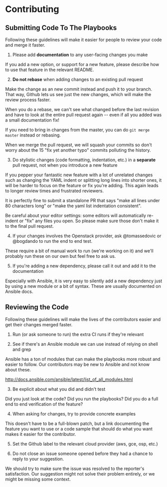 # Contributing

## Submitting Code To The Playbooks

Following these guidelines will make it easier for people to review
your code and merge it faster.


1. Please add **documentation** to any user-facing changes you make

If you add a new option, or support for a new feature, please describe
how to use that feature in the relevant README.

2. **Do not rebase** when adding changes to an existing pull request

Make the change as an new commit instead and push it to your branch.
That way, Github lets us see just the new changes, which will make the
review process faster.

When you do a rebase, we can't see what changed before the last
revision and have to look at the entire pull request again -- even if
all you added was a small documentation fix!

If you need to bring in changes from the master, you can do `git merge
master` instead or rebasing.

When we merge the pull request, we will squash your commits so don't
worry about the 15 "fix yet another typo" commits polluting the history.


3. Do stylistic changes (code formatting, indentation, etc.) in a
   **separate** pull request, not when you introduce a new feature

If you pepper your fantastic new feature with a lot of unrelated
changes such as changing the YAML indent or splitting long lines into
shorter ones, it will be harder to focus on the feature or fix you're
adding. This again leads to longer review times and frustrated
reviewers.

It is perfectly fine to submit a standalone PR that says "make all
lines under 80 characters long" or "make the yaml list indentation
consistent".

Be careful about your editor settings: some editors will automatically
re-indent or "fix" any files you open. So please make sure those don't
make it to the final pull request.

4. If your changes involves the Openstack provider, ask @tomassedovic
   or @bogdando to run the end to end test.

These require a bit of manual work to run (we're working on it) and
we'll probably run these on our own but feel free to ask us.

5. If you're adding a new dependency, please call it out and add it to
   the documentation

Especially with Ansible, it is very easy to silently add a new
dependency just by using a new module or a bit of syntax. These are
usually documented on Ansible docs.



## Reviewing the Code

Following these guidelines will make the lives of the contributors
easier and get their changes merged faster.

1. Run (or ask someone to run) the extra CI runs if they're relevant

2. See if there's an Ansible module we can use instead of relying on
   shell and grep

Ansible has a ton of modules that can make the playbooks more robust
and easier to follow. Our contributors may be new to Ansible and not
know about these.

http://docs.ansible.com/ansible/latest/list_of_all_modules.html

3. Be explicit about what you did and didn't test

Did you just look at the code? Did you run the playbooks? Did you do a
full end to end verification of the feature?

4. When asking for changes, try to provide concrete examples

This doesn't have to be a full-blown patch, but a link documenting the
feature you want to use or a code sample that should do what you want
makes it easier for the contributor.

5. Set the Github label to the relevant cloud provider (aws, gce, osp,
   etc.)

6. Do not close an issue someone opened before they had a chance to
   reply to your suggestion.

We should try to make sure the issue was resolved to the reporter's
satisfaction. Our suggestion might not solve their problem entirely,
or we might be missing some context.
